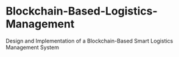 # Blockchain-Based-Logistics-Management
Design and Implementation of a Blockchain-Based Smart Logistics Management System

